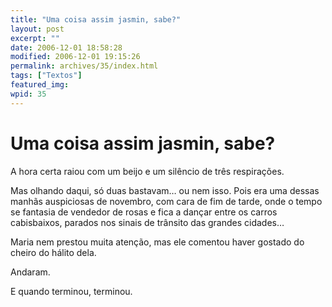 ```yaml
---
title: "Uma coisa assim jasmin, sabe?"
layout: post
excerpt: ""
date: 2006-12-01 18:58:28
modified: 2006-12-01 19:15:26
permalink: archives/35/index.html
tags: ["Textos"]
featured_img: 
wpid: 35
---
```


# Uma coisa assim jasmin, sabe?

A hora certa raiou com um beijo e um silêncio de três respirações.

Mas olhando daqui, só duas bastavam… ou nem isso. Pois era uma dessas manhãs auspiciosas de novembro, com cara de fim de tarde, onde o tempo se fantasia de vendedor de rosas e fica a dançar entre os carros cabisbaixos, parados nos sinais de trânsito das grandes cidades…

Maria nem prestou muita atenção, mas ele comentou haver gostado do cheiro do hálito dela.

Andaram.

E quando terminou, terminou.